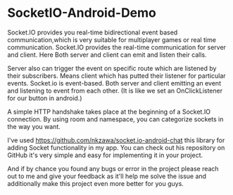 # SocketIO-Android-Demo

Socket.IO provides you real-time bidirectional event based communication,which is very suitable for multiplayer games or real time communication.
Socket.IO provides the real-time communication for server and client.
Here Both server and client can emit and listen their calls.

Server also can trigger the event on specific route which are listened by their subscribers.
Means client which has putted their listener for particular events.
Socket.io is event-based. Both server and client emitting an event and listening to event from each other. 
(It is like we set an OnClickListener for our button in android.)

A simple HTTP handshake takes place at the beginning of a Socket.IO connection.
By using room and namespace, you can categorize sockets in the way you want.

I've used https://github.com/nkzawa/socket.io-android-chat this library for adding Socket functionality in my app. You can check out his repository on GitHub it's very simple and easy for implementing it in your project.

And if by chance you found any bugs or error in the project please reach out to me and give your feedback as it'll help me solve the issue and additionally make this project even more better for you guys.
